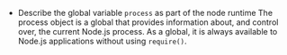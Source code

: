 * Describe the global variable `process` as part of the node runtime
The process object is a global that provides information about, and control
over, the current Node.js process. As a global, it is always available to
Node.js applications without using `require()`.
